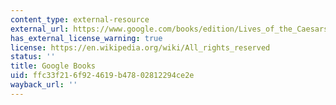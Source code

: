 ```yaml
---
content_type: external-resource
external_url: https://www.google.com/books/edition/Lives_of_the_Caesars/JsNxkG6Ai9sC?hl=en&gbpv=1
has_external_license_warning: true
license: https://en.wikipedia.org/wiki/All_rights_reserved
status: ''
title: Google Books
uid: ffc33f21-6f92-4619-b478-02812294ce2e
wayback_url: ''
---
```

